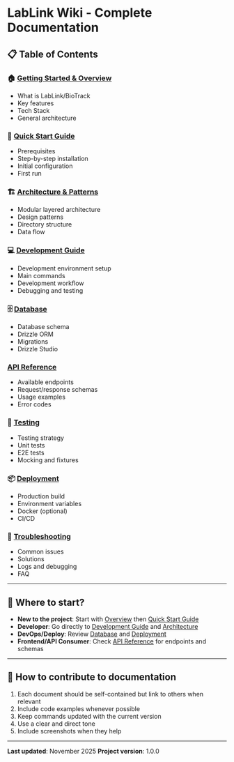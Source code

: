 # LabLink Wiki - Complete Documentation

## 📋 Table of Contents

### 🏠 [Getting Started & Overview](./01-overview.md)
- What is LabLink/BioTrack
- Key features
- Tech Stack
- General architecture

### 🚀 [Quick Start Guide](./02-quick-start.md)
- Prerequisites
- Step-by-step installation
- Initial configuration
- First run

### 🏗️ [Architecture & Patterns](./03-architecture.md)
- Modular layered architecture
- Design patterns
- Directory structure
- Data flow

### 💻 [Development Guide](./04-development.md)
- Development environment setup
- Main commands
- Development workflow
- Debugging and testing

### 🗄️ [Database](./05-database.md)
- Database schema
- Drizzle ORM
- Migrations
- Drizzle Studio

###  [API Reference](./07-api-reference.md)
- Available endpoints
- Request/response schemas
- Usage examples
- Error codes

### 🧪 [Testing](./08-testing.md)
- Testing strategy
- Unit tests
- E2E tests
- Mocking and fixtures

### 📦 [Deployment](./09-deployment.md)
- Production build
- Environment variables
- Docker (optional)
- CI/CD

### 🔧 [Troubleshooting](./10-troubleshooting.md)
- Common issues
- Solutions
- Logs and debugging
- FAQ

---

## 🎯 Where to start?

- **New to the project**: Start with [Overview](./01-overview.md) then [Quick Start Guide](./02-quick-start.md)
- **Developer**: Go directly to [Development Guide](./04-development.md) and [Architecture](./03-architecture.md)
- **DevOps/Deploy**: Review [Database](./05-database.md) and [Deployment](./09-deployment.md)
- **Frontend/API Consumer**: Check [API Reference](./07-api-reference.md) for endpoints and schemas

---

## 📝 How to contribute to documentation

1. Each document should be self-contained but link to others when relevant
2. Include code examples whenever possible
3. Keep commands updated with the current version
4. Use a clear and direct tone
5. Include screenshots when they help

---

**Last updated**: November 2025
**Project version**: 1.0.0
